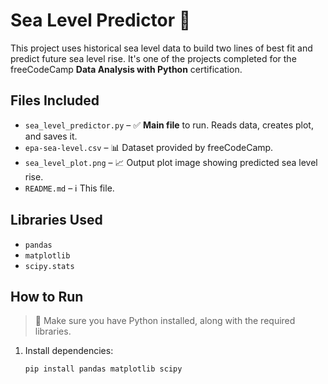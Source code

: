 # Sea Level Predictor 🌊

This project uses historical sea level data to build two lines of best fit and predict future sea level rise. It's one of the projects completed for the freeCodeCamp **Data Analysis with Python** certification.

## Files Included
- `sea_level_predictor.py` – ✅ **Main file** to run. Reads data, creates plot, and saves it.
- `epa-sea-level.csv` – 📊 Dataset provided by freeCodeCamp.
- `sea_level_plot.png` – 📈 Output plot image showing predicted sea level rise.
- `README.md` – ℹ️ This file.

## Libraries Used
- `pandas`
- `matplotlib`
- `scipy.stats`

## How to Run
> 🔧 Make sure you have Python installed, along with the required libraries.

1. Install dependencies:
   ```bash
   pip install pandas matplotlib scipy
